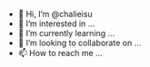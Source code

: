 - 👋 Hi, I’m @chalieisu
- 👀 I’m interested in ...
- 🌱 I’m currently learning ...
- 💞️ I’m looking to collaborate on ...
- 📫 How to reach me ...

<!---
chalieisu/chalieisu is a ✨ special ✨ repository because its `README.md` (this file) appears on your GitHub profile.
You can click the Preview link to take a look at your changes.
--->
